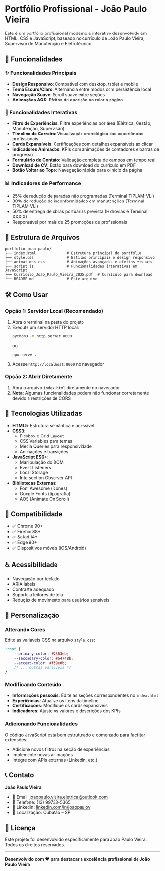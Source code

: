# Portfólio Profissional - João Paulo Vieira

Este é um portfólio profissional moderno e interativo desenvolvido em HTML, CSS e JavaScript, baseado no currículo de João Paulo Vieira, Supervisor de Manutenção e Eletrotécnico.

## 🚀 Funcionalidades

### ✨ Funcionalidades Principais
- **Design Responsivo**: Compatível com desktop, tablet e mobile
- **Tema Escuro/Claro**: Alternância entre modos com persistência local
- **Navegação Suave**: Scroll suave entre seções
- **Animações AOS**: Efeitos de aparição ao rolar a página

### 🔧 Funcionalidades Interativas
- **Filtro de Experiências**: Filtre experiências por área (Elétrica, Gestão, Manutenção, Supervisão)
- **Timeline de Carreira**: Visualização cronológica das experiências profissionais
- **Cards Expansíveis**: Certificações com detalhes expansíveis ao clicar
- **Indicadores Animados**: KPIs com animações de contadores e barras de progresso
- **Formulário de Contato**: Validação completa de campos em tempo real
- **Download de CV**: Botão para download do currículo em PDF
- **Botão Voltar ao Topo**: Navegação rápida para o início da página

### 📊 Indicadores de Performance
- 25% de redução de paradas não programadas (Terminal TIPLAM-VLi)
- 30% de redução de inconformidades em manutenções (Terminal TIPLAM-VLi)
- 50% de entrega de obras portuárias prevista (Hidrovias e Terminal XXXIX)
- Responsável por mais de 25 promoções de profissionais

## 📁 Estrutura de Arquivos

```
portfolio-joao-paulo/
├── index.html              # Estrutura principal do portfólio
├── style.css               # Estilos principais e design responsivo
├── animations.css          # Animações avançadas e efeitos visuais
├── script.js               # Funcionalidades interativas em JavaScript
├── Curriculo_Joao_Paulo_Vieira_2025.pdf  # Currículo para download
└── README.md               # Este arquivo
```

## 🛠️ Como Usar

### Opção 1: Servidor Local (Recomendado)
1. Abra o terminal na pasta do projeto
2. Execute um servidor HTTP local:
   ```bash
   python3 -m http.server 8000
   ```
   ou
   ```bash
   npx serve .
   ```
3. Acesse `http://localhost:8000` no navegador

### Opção 2: Abrir Diretamente
1. Abra o arquivo `index.html` diretamente no navegador
2. **Nota**: Algumas funcionalidades podem não funcionar corretamente devido a restrições de CORS

## 🎨 Tecnologias Utilizadas

- **HTML5**: Estrutura semântica e acessível
- **CSS3**: 
  - Flexbox e Grid Layout
  - CSS Variables para temas
  - Media Queries para responsividade
  - Animações e transições
- **JavaScript ES6+**:
  - Manipulação do DOM
  - Event Listeners
  - Local Storage
  - Intersection Observer API
- **Bibliotecas Externas**:
  - Font Awesome (ícones)
  - Google Fonts (tipografia)
  - AOS (Animate On Scroll)

## 📱 Compatibilidade

- ✅ Chrome 90+
- ✅ Firefox 88+
- ✅ Safari 14+
- ✅ Edge 90+
- ✅ Dispositivos móveis (iOS/Android)

## ♿ Acessibilidade

- Navegação por teclado
- ARIA labels
- Contraste adequado
- Suporte a leitores de tela
- Redução de movimento para usuários sensíveis

## 🔧 Personalização

### Alterando Cores
Edite as variáveis CSS no arquivo `style.css`:
```css
:root {
    --primary-color: #2563eb;
    --secondary-color: #64748b;
    --accent-color: #f59e0b;
    /* ... outras variáveis */
}
```

### Modificando Conteúdo
- **Informações pessoais**: Edite as seções correspondentes no `index.html`
- **Experiências**: Atualize os itens da timeline
- **Certificações**: Modifique os cards expansíveis
- **Indicadores**: Ajuste os valores e descrições dos KPIs

### Adicionando Funcionalidades
O código JavaScript está bem estruturado e comentado para facilitar extensões:
- Adicione novos filtros na seção de experiências
- Implemente novas animações
- Integre com APIs externas (LinkedIn, etc.)

## 📞 Contato

**João Paulo Vieira**
- 📧 Email: joaopaulo.vieira.eletrica@outlook.com
- 📱 Telefone: (13) 99733-5365
- 🔗 LinkedIn: [linkedin.com/in/joaopaulov](https://linkedin.com/in/joaopaulov91)
- 📍 Localização: Cubatão – SP

## 📄 Licença

Este projeto foi desenvolvido especificamente para João Paulo Vieira. Todos os direitos reservados.

---

**Desenvolvido com ❤️ para destacar a excelência profissional de João Paulo Vieira**

